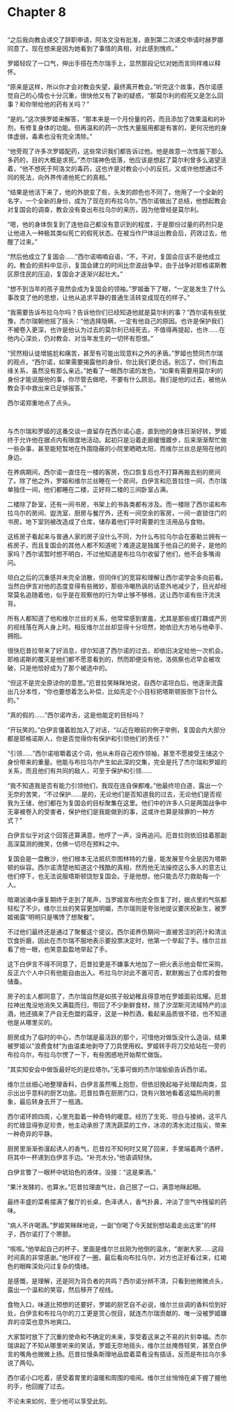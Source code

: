 # Chapter 8

<br>
“之后我向教会递交了辞职申请，阿洛文没有批准，直到第二次递交申请时赫罗娜同意了。现在想来是因为她看到了事情的真相，对此感到愧疚。”

罗姬轻叹了一口气，伸出手搭在杰尔瑞手上，显然那段记忆对她而言同样难以释怀。

“原来是这样，所以你才会对教会失望，最终离开教会。”听完这个故事，西尔诺感觉自己的心情也十分沉重，很快他又有了新的疑惑，“那莫尔利的假死又是怎么回事？和你带给他的药有关吗？”

“是的。”这次换罗姬来解答，“那本来是一个月份量的药，而且添加了效果温和的补剂，有修复身体的功能。但再温和的药一次性大量服用都是有害的，更何况他的身体虚弱，毒素也没有完全清除。”

“他旁观了许多次罗姬配药，这些常识我们都告诉过他。他是故意一次性服下那么多药的，目的大概是求死。”杰尔瑞神色低落，他应该是想起了莫尔利曾多么渴望活着，“他不想死于阿洛文的毒药，这也许是对教会小小的反抗，又或许他想通过不同的死法，向外界传递他死亡的真相。”

“结果是他活下来了，他的外貌变了些，头发的颜色也不同了。他用了一个全新的名字，一个全新的身份，成为了现在的布拉乌尔。”西尔诺做出了总结，他想起教会对复国会的调查，教会没有查出布拉乌尔的来历，因为他曾经是莫尔利。

“嗯，他的身体恢复到了连他自己都没有意识到的程度，于是那份过量的药剂只是让他进入一种极其类似死亡的假死状态。在被当作尸体运出教会后，药效过去，他醒了过来。”

“然后他成立了复国会……”西尔诺喃喃自语，“不，不对，复国会应该不是他成立的。教会的资料中显示，复国会建立的时间比奈波战争早，由于战争对耶格诺斯教区原住民的压迫，复国会才逐渐兴起壮大。”

“想不到当年的孩子竟然会成为复国会的领袖。”罗姬垂下了眼，“一定是发生了什么事改变了他的思想，让他从追求平静的普通生活转变成现在的样子。”

“我需要告诉布拉乌尔吗？告诉他你们已经知道他就是莫尔利的事？”西尔诺有些犹豫，杰尔瑞朝他摇了摇头：“他选择隐瞒，一定有他自己的原因。也许是保护我们不被卷入更深，也许是他认为过去的莫尔利已经死去，不值得再提起，也许……在他内心深处，仍对教会、对当年发生的一切怀有怨恨。”

“贸然相认徒增尴尬和痛苦，甚至有可能出现意料之外的矛盾。”罗姬也赞同杰尔瑞的观点，“西尔诺，如果需要揭露他的身份，你比我们更合适。别忘了，你们有血缘关系，虽然没有那么亲近。”她看了一眼西尔诺的发色，“如果有需要用莫尔利的身份才能说服他的事，你尽管去做吧，不要有什么顾忌。我们是他的过去，被他从教会手中救出来已足够报答。”

西尔诺郑重地点了点头。

<br>

与杰尔瑞和罗姬的这番交谈一直留存在西尔诺心底，直到他的身体日渐好转，罗姬终于允许他在据点内有限度地活动。起初只是沿着走廊缓慢踱步，后来渐渐帮忙做一些杂事，甚至能短暂地在外围隐蔽的小院里晒晒太阳，而维尔兰丝总是陪在他的身边。

在养病期间，西尔诺一直住在一楼的客房，伤口恢复后也不打算再搬去别的房间了。除了他之外，罗姬和维尔兰丝睡在一个房间，白伊言和厄昔拉住一间，杰尔瑞单独住一间，他们都睡在二楼，正好将二楼的三间卧室占满。

二楼除了卧室，还有一间书房，书架上的书各类都有涉及。而一楼除了西尔诺和布拉乌尔的房间、盥洗室、厨房与餐厅外，还有一间空余的客房，一间一直锁住门的书房。地下室则被改造成了仓库，储存着他们平时需要的生活用品与食物。

这栋房子看起来与普通人家的房子没什么不同，为什么布拉乌尔会在塞勒兰拥有一栋房子，而且复国会的其他人都不知道呢？难道这是独属于他自己的房子，是他的家吗？西尔诺暂时想不明白，不过他知道是布拉乌尔收留了他们，他不会多嘴询问。

坦白之后的沉重感并未完全消散，但同伴们的宽容和理解让西尔诺学会多向前看。当然白伊言对他的态度变得有些微妙，那些冷嘲热讽的话意外地减少了，目光却经常莫名追随着他，似乎是在观察他的行为举止够不够格，这让西尔诺有些汗流浃背。

所有人都知道了他和维尔兰丝的关系，他常常感到害羞，尤其是那些或打趣或严厉的视线落在两人身上时。相反维尔兰丝却显得十分坦然，她依旧大方地与他牵手、拥抱。

很快厄昔拉带来了好消息，缪尔知道了西尔诺的过去，却依旧决定给他一次机会。耶格诺斯的覆灭是他们都不愿意看到的，然而即便没有他，洛佩察也迟早会被攻破，只是他恰好成为了那个被选中的。

“但这不是完全原谅你的意思。”厄昔拉笑眯眯地说，自西尔诺坦白后，他逐渐流露出几分本性，“你也要想着怎么补偿，比如先定个小目标把塔斯顿扳倒下台什么的。”

“真的假的……”西尔诺咋舌，这是他能定的目标吗？

“开玩笑的。”白伊言僵着脸加入了对话，“以近在眼前的例子举例，复国会内大部分都是耶格诺斯人，你是否觉得你有保护和引领他们的责任？”

“引领……”西尔诺咀嚼着这个词，他从未将自己视作领袖，甚至不愿接受王储这个身份带来的重量。他能与布拉乌尔产生如此深的交集，完全是托了杰尔瑞和罗姬的关系，而且他们有共同的敌人，可至于保护和引领……

“我不知道我是否有能力引领他们，我现在连自保都难。”他最终坦白道，露出一个无奈的苦笑，“不过保护……是的，无论他们是否知道我的过去，无论他们是否视我为王储，他们都在为复国会的目标聚集在这里。他们中的许多人只是两国战争中无辜被卷入的受害者，保护他们是我能做到的事，这或许也算是赎罪的一种方式？”

白伊言似乎对这个回答还算满意，他哼了一声，没再追问。厄昔拉则依旧挂着那副高深莫测的微笑，仿佛一切尽在预料之中。

复国会是一盘散沙，他们根本无法抵抗奈图林特的力量，能发展至今全是因为塔斯顿的纵容。西尔诺清楚地知道这个残酷的真相，然而他无法操控这么多人的意志让他们停下，也无法说服塔斯顿饶恕复国会。于是他想，他只能去尽力救助每一个人。

暗潮汹涌中康复期终于走到了尾声，当罗姬宣布他完全恢复了时，据点里的气氛都轻松了不少。维尔兰丝的笑容更加明媚，杰尔瑞则是夸张地提议要庆祝新生，被罗姬揭露“明明只是嘴馋了想聚餐”。

不过他们最终还是通过了聚餐这个提议。西尔诺养伤期间一直被苦涩的药汁和清淡饮食折磨，因此在杰尔瑞不服地表示要投票决定时，他第一个举起了手。维尔兰丝看了他一眼，也笑意盈盈地举起了手。

这下白伊言不得不同意了，厄昔拉更是不嫌事大地加了一把火表示他会帮忙采购，反正六个人中只有他能自由出入。布拉乌尔对此不置可否，默默搬出了仓库的食物储备。

房子的主人都同意了，杰尔瑞自然是如孩子般幼稚且得意地在罗姬面前炫耀。厄昔拉神出鬼没地消失又满载而归，带回了不少新鲜食材，除了汐涅斯河流域特产的淡酒，他还搞来了产自无色盟的霜牙，这是一种烈酒，看起来品质很不错，也不知道他是从哪里买的。

厨房成为了临时的中心，杰尔瑞是最活跃的那个，可惜他对做饭没什么造诣，结果被罗姬以“浪费食材”为由温柔地剥夺了刀具使用权。罗姬转手将刀交给站在一旁的布拉乌尔，布拉乌尔愣了一下，有些困惑地开始帮忙做饭。

“其实知安会中做饭最好吃的是拉塔尔。”无事可做的杰尔瑞偷偷告诉西尔诺。

维尔兰丝细心地整理香料，白伊言虽然嘴上抱怨，但依旧挽起袖子处理起肉类，显示出出乎意料的厨艺功底。厄昔拉靠在厨房门口，饶有兴致地看着这幅热闹的景象，最后转身去开了一瓶酒。

西尔诺环顾四周，心里充盈着一种奇特的暖意。经历了生死、坦白与接纳，这平凡的忙碌显得弥足珍贵，他主动承担了清洗蔬菜的工作，冰凉的清水流过指尖，带来一种奇异的平静。

厨房里渐渐弥漫起诱人的香气，厄昔拉不知何时又晃了回来，手里端着两个酒杯，将其中一杯递到白伊言手边。“补充水分。”他语调轻快。

白伊言瞥了一眼杯中琥珀色的液体，没接：“这是果酒。”

“果汁发酵的，也算水。”厄昔拉理直气壮，自己抿了一口，满意地眯起眼。

最终丰盛的菜肴摆满了餐厅的长桌，色泽诱人，香气扑鼻，冲淡了空气中残留的药味。

“病人不许喝酒。”罗姬笑眯眯地说，一副“你喝了今天就别想站着走出这里”的样子，西尔诺打了个寒颤。

“咳咳。”他举起自己的杯子，里面是维尔兰丝刚为他倒的温水，“谢谢大家……这段时间真的非常感谢。”他环视了一圈，最后看向布拉乌尔，对方也正好看过来，红褐色的眼眸深处闪过复杂的情绪。

是感慨，是理解，还是同为背负者的共鸣？西尔诺分辨不清，只看到他微微点头，露出一个温和的笑容，然后移开了视线。

食物入口，味道比预想的还要好，罗姬的厨艺自不必说，维尔兰丝调的香料恰到好处，白伊言和布拉乌尔的刀工更是赏心悦目，就连杰尔瑞贡献的、唯一没被罗姬嫌弃的凉菜也意外地爽口。

大家暂时放下了沉重的使命和不确定的未来，享受着这来之不易的片刻幸福。杰尔瑞讲起了不知从哪里听来的笑话，罗姬无奈地摇头，维尔兰丝掩唇轻笑，甚至白伊言的嘴角也微微上扬。厄昔拉慢条斯理地品尝着菜肴没有插话，反而是布拉乌尔多说了两句。

西尔诺小口吃着，感受着胃里的温暖和周围的喧闹。维尔兰丝悄悄在桌下握了握他的手，他回握了过去。

不论未来如何，至少他可以享受此刻。
